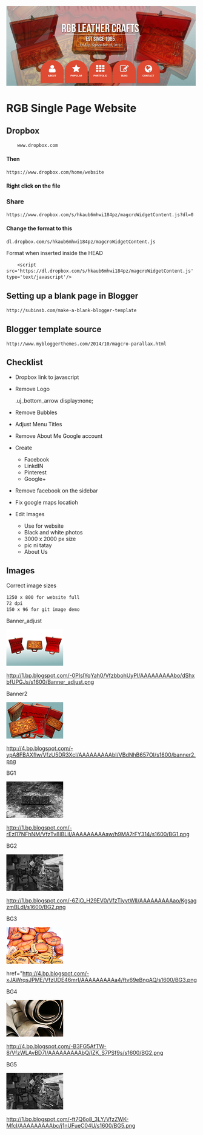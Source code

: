 ![This is my site photo](site.png)

# RGB Single Page Website

## Dropbox 

        www.dropbox.com

#### Then
   
    https://www.dropbox.com/home/website

#### Right click on the file

### Share
    
    https://www.dropbox.com/s/hkaub6mhwi184pz/magcroWidgetContent.js?dl=0

#### Change the format to this

    dl.dropbox.com/s/hkaub6mhwi184pz/magcroWidgetContent.js

Format when inserted inside the HEAD

        <script src='https://dl.dropbox.com/s/hkaub6mhwi184pz/magcroWidgetContent.js' type='text/javascript'/>

## Setting up a blank page in Blogger

    http://subinsb.com/make-a-blank-blogger-template

## Blogger template source

    http://www.mybloggerthemes.com/2014/10/magcro-parallax.html

## Checklist

* Dropbox link to javascript
* Remove Logo

    .uj_bottom_arrow display:none;

* Remove Bubbles
* Adjust Menu Titles
* Remove About Me Google account
* Create
    + Facebook
    + LinkdIN
    + Pinterest
    + Google+
* Remove facebook on the sidebar
* Fix google maps locatioh
* Edit Images
    - Use for website
    - Black and white photos
    - 3000 x 2000 px size
    - pic ni tatay
    - About Us

## Images

Correct image sizes

    1250 x 800 for website full
    72 dpi
    150 x 96 for git image demo

Banner_adjust

![This is my site photo](Banner_adjust.png)

http://1.bp.blogspot.com/-0PIslYqYah0/VfzbbohUyPI/AAAAAAAAAbo/dShxbfUPGJs/s1600/Banner_adjust.png

Banner2

![This is my site photo](banner2.png)

http://4.bp.blogspot.com/-ypA8FBAXflw/VfzU5DR3XcI/AAAAAAAAAbI/VBdNhB657OI/s1600/banner2.png

BG1

![This is my site photo](BG1.png)

http://1.bp.blogspot.com/-rEzl17NFhNM/VfzTv8lBLiI/AAAAAAAAAaw/h9MA7rFY314/s1600/BG1.png

BG2

![This is my site photo](BG2.png)

http://1.bp.blogspot.com/-6ZjO_H29EV0/VfzTlyvtWlI/AAAAAAAAAao/KgsagzmBLdI/s1600/BG2.png

BG3

![This is my site photo](BG3.png)

href="http://4.bp.blogspot.com/-xJAWrqsJPME/VfzUDE46mrI/AAAAAAAAAa4/ftv69eBngAQ/s1600/BG3.png

BG4

![This is my site photo](BG4.png)

http://4.bp.blogspot.com/-B3FG5AfTW-8/VfzWLAvBD7I/AAAAAAAAAbQ/IZK_S7PSf9s/s1600/BG2.png

BG5

![This is my site photo](BG5.png)

http://1.bp.blogspot.com/-ft7Q6o8_3LY/VfzZWK-MfcI/AAAAAAAAAbc/j1nUFueC04U/s1600/BG5.png